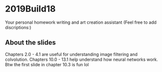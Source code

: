# 2019Build18
Your personal homework writing and art creation assistant (Feel free to add discriptions:)

## About the slides
Chapters 2.0 - 4.1 are useful for understanding image filtering and colvolution. Chapters 10.0 - 13.1 help understand how neural networks work. Btw the first slide in chapter 10.3 is fun lol
